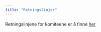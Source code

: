 ```yaml
---
title: "Retningslinjer"
---
```


Retningslinjene for komiteene er å finne [her](/info/innsikt-og-interface/retningslinjer/)